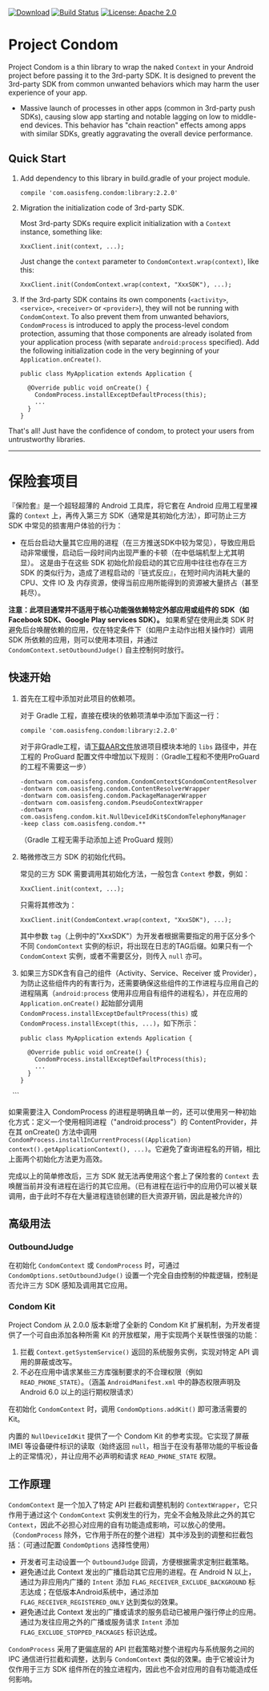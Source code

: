 [![Download](https://api.bintray.com/packages/oasisfeng/maven/condom/images/download.svg)](https://bintray.com/oasisfeng/maven/condom/_latestVersion)
[![Build Status](https://travis-ci.org/oasisfeng/condom.svg?branch=master)](https://travis-ci.org/oasisfeng/condom)
[![License: Apache 2.0](https://img.shields.io/badge/license-Apache%202.0-blue.svg)](LICENSE)

# Project Condom

Project Condom is a thin library to wrap the naked `Context` in your Android project before passing it to the 3rd-party SDK. It is designed to prevent the 3rd-party SDK from common unwanted behaviors which may harm the user experience of your app.

* Massive launch of processes in other apps (common in 3rd-party push SDKs), causing slow app starting and notable lagging on low to middle-end devices. This behavior has "chain reaction" effects among apps with similar SDKs, greatly aggravating the overall device performance.

## Quick Start

1. Add dependency to this library in build.gradle of your project module.

   ```
   compile 'com.oasisfeng.condom:library:2.2.0'
   ```

2. Migration the initialization code of 3rd-party SDK.

   Most 3rd-party SDKs require explicit initialization with a `Context` instance, something like:
   ```
   XxxClient.init(context, ...);
   ```

   Just change the `context` parameter to `CondomContext.wrap(context)`, like this:
   ```
   XxxClient.init(CondomContext.wrap(context, "XxxSDK"), ...);
   ```

3. If the 3rd-party SDK contains its own components (`<activity>`, `<service>`, `<receiver>` or `<provider>`), they will not be running with `CondomContext`. To also prevent them from unwanted behaviors, `CondomProcess` is introduced to apply the process-level condom protection, assuming that those components are already isolated from your application process (with separate `android:process` specified). Add the following initialization code in the very beginning of your `Application.onCreate()`.
   ```
   public class MyApplication extends Application {

     @Override public void onCreate() {
       CondomProcess.installExceptDefaultProcess(this);
       ...
     }
   }
   ```

That's all! Just have the confidence of condom, to protect your users from untrustworthy libraries.

---------------

# 保险套项目

『保险套』是一个超轻超薄的 Android 工具库，将它套在 Android 应用工程里裸露的 `Context` 上，再传入第三方 SDK（通常是其初始化方法），即可防止三方 SDK 中常见的损害用户体验的行为：

* 在后台启动大量其它应用的进程（在三方推送SDK中较为常见），导致应用启动非常缓慢，启动后一段时间内出现严重的卡顿（在中低端机型上尤其明显）。
这是由于在这些 SDK 初始化阶段启动的其它应用中往往也存在三方 SDK 的类似行为，造成了进程启动的『链式反应』，在短时间内消耗大量的 CPU、文件 IO 及
内存资源，使得当前应用所能得到的资源被大量挤占（甚至耗尽）。

**注意：此项目通常并不适用于核心功能强依赖特定外部应用或组件的 SDK（如Facebook SDK、Google Play services SDK）。** 如果希望在使用此类 SDK 时避免后台唤醒依赖的应用，仅在特定条件下（如用户主动作出相关操作时）调用 SDK 所依赖的应用，则可以使用本项目，并通过 `CondomContext.setOutboundJudge()` 自主控制何时放行。

## 快速开始

1. 首先在工程中添加对此项目的依赖项。

   对于 Gradle 工程，直接在模块的依赖项清单中添加下面这一行：

   ```
   compile 'com.oasisfeng.condom:library:2.2.0'
   ```

   对于非Gradle工程，请[下载AAR文件](http://jcenter.bintray.com/com/oasisfeng/condom/library/)放进项目模块本地的 `libs` 路径中，并在工程的 ProGuard 配置文件中增加以下规则：（Gradle工程和不使用ProGuard的工程不需要这一步）

   ```
   -dontwarn com.oasisfeng.condom.CondomContext$CondomContentResolver
   -dontwarn com.oasisfeng.condom.ContentResolverWrapper
   -dontwarn com.oasisfeng.condom.PackageManagerWrapper
   -dontwarn com.oasisfeng.condom.PseudoContextWrapper
   -dontwarn com.oasisfeng.condom.kit.NullDeviceIdKit$CondomTelephonyManager
   -keep class com.oasisfeng.condom.**
   ```
   （Gradle 工程无需手动添加上述 ProGuard 规则）

2. 略微修改三方 SDK 的初始化代码。

   常见的三方 SDK 需要调用其初始化方法，一般包含 `Context` 参数，例如：

   ```
   XxxClient.init(context, ...);
   ```

   只需将其修改为：

   ```
   XxxClient.init(CondomContext.wrap(context, "XxxSDK"), ...);
   ```

   其中参数 `tag`（上例中的"XxxSDK"）为开发者根据需要指定的用于区分多个不同 `CondomContext` 实例的标识，将出现在日志的TAG后缀。如果只有一个 `CondomContext` 实例，或者不需要区分，则传入 `null` 亦可。

3. 如果三方SDK含有自己的组件（Activity、Service、Receiver 或 Provider），为防止这些组件内的有害行为，还需要确保这些组件的工作进程与应用自己的进程隔离（`android:process` 使用非应用自有组件的进程名），并在应用的 `Application.onCreate()` 起始部分调用 `CondomProcess.installExceptDefaultProcess(this)` 或 `CondomProcess.installExcept(this, ...)`，如下所示：

   ```
   public class MyApplication extends Application {

     @Override public void onCreate() {
       CondomProcess.installExceptDefaultProcess(this);
       ...
     }
   }
   ```

如果需要注入 CondomProcess 的进程是明确且单一的，还可以使用另一种初始化方式：定义一个使用相同进程（"android:process"）的 ContentProvider，并在其 onCreate() 方法中调用 `CondomProcess.installInCurrentProcess((Application) context().getApplicationContext(), ...)`。它避免了查询进程名的开销，相比上面两个初始化方法更为高效。

完成以上的简单修改后，三方 SDK 就无法再使用这个套上了保险套的 `Context` 去唤醒当前并没有进程在运行的其它应用。（已有进程在运行中的应用仍可以被关联调用，由于此时不存在大量进程连锁创建的巨大资源开销，因此是被允许的）

## 高级用法

### OutboundJudge

在初始化 `CondomContext` 或 `CondomProcess` 时，可通过 `CondomOptions.setOutboundJudge()` 设置一个完全自由控制的仲裁逻辑，控制是否允许三方 SDK 感知及调用其它应用。

### Condom Kit

Project Condom 从 2.0.0 版本新增了全新的 Condom Kit 扩展机制，为开发者提供了一个可自由添加各种所需 Kit 的开放框架，用于实现两个关联性很强的功能：

1. 拦截 `Context.getSystemService()` 返回的系统服务实例，实现对特定 API 调用的屏蔽或改写。
2. 不必在应用中请求某些三方库强制要求的不合理权限（例如 `READ_PHONE_STATE`）。（涵盖 `AndroidManifest.xml` 中的静态权限声明及 Android 6.0 以上的运行期权限请求）

在初始化 `CondomContext` 时，调用 `CondomOptions.addKit()` 即可激活需要的 Kit。

内置的 `NullDeviceIdKit` 提供了一个 Condom Kit 的参考实现。它实现了屏蔽 IMEI 等设备硬件标识的读取（始终返回 `null`，相当于在没有基带功能的平板设备上的正常情况），并让应用不必声明和请求 `READ_PHONE_STATE` 权限。

## 工作原理

`CondomContext` 是一个加入了特定 API 拦截和调整机制的 `ContextWrapper`，它只作用于通过这个 `CondomContext` 实例发生的行为，完全不会触及除此之外的其它 `Context`，因此不必担心对应用的自有功能造成影响，可以放心的使用。（`CondomProcess` 除外，它作用于所在的整个进程）其中涉及到的调整和拦截包括：（可通过配置 `CondomOptions` 选择性使用）

* 开发者可主动设置一个 `OutboundJudge` 回调，方便根据需求定制拦截策略。
* 避免通过此 Context 发出的广播启动其它应用的进程。在 Android N 以上，通过为非应用内广播的 `Intent` 添加 `FLAG_RECEIVER_EXCLUDE_BACKGROUND` 标志达成；在低版本Android系统中，通过添加 `FLAG_RECEIVER_REGISTERED_ONLY` 达到类似的效果。
* 避免通过此 Context 发出的广播或请求的服务启动已被用户强行停止的应用。通过为发往应用之外的广播或服务请求 `Intent` 添加 `FLAG_EXCLUDE_STOPPED_PACKAGES` 标识达成。

`CondomProcess` 采用了更偏底层的 API 拦截策略对整个进程内与系统服务之间的 IPC 通信进行拦截和调整，达到与 `CondomContext` 类似的效果。由于它被设计为仅作用于三方 SDK 组件所在的独立进程内，因此也不会对应用的自有功能造成任何影响。
